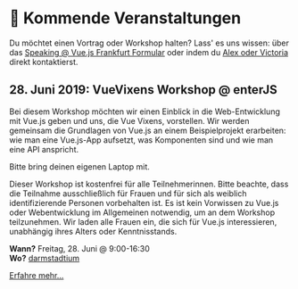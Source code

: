 # :dancer: Kommende Veranstaltungen

Du möchtet einen Vortrag oder Workshop halten? Lass' es uns wissen: über das [Speaking @ Vue.js Frankfurt Formular](./speaking.md) oder indem du [Alex oder Victoria](../about/team.md) direkt kontaktierst.

## 28. Juni 2019: VueVixens Workshop @ enterJS

Bei diesem Workshop möchten wir einen Einblick in die Web-Entwicklung mit Vue.js geben und uns, die Vue Vixens, vorstellen. Wir werden gemeinsam die Grundlagen von Vue.js an einem Beispielprojekt erarbeiten: wie man eine Vue.js-App aufsetzt, was Komponenten sind und wie man eine API anspricht.

Bitte bring deinen eigenen Laptop mit.

Dieser Workshop ist kostenfrei für alle Teilnehmerinnen. Bitte beachte, dass die Teilnahme ausschließlich für Frauen und für sich als weiblich identifizierende Personen vorbehalten ist. Es ist kein Vorwissen zu Vue.js oder Webentwicklung im Allgemeinen notwendig, um an dem Workshop teilzunehmen. Wir laden alle Frauen ein, die sich für Vue.js interessieren, unabhängig ihres Alters oder Kenntnisstands.

**Wann?** Freitag, 28. Juni @ 9:00-16:30</br>
**Wo?** [darmstadtium](https://www.darmstadtium.de/)

[Erfahre mehr...](https://vuevixens.org/events/enterjs-workshop)

<!--
(aktuell stehen keine Vorträge oder Workshops an)
-->
